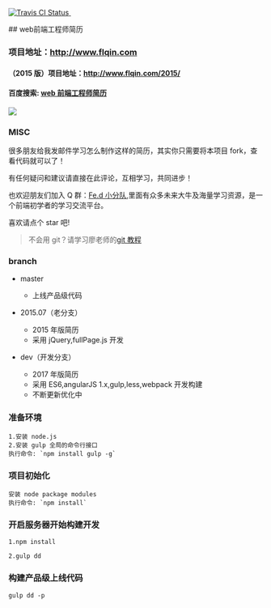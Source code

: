 <p>
    <a href="https://www.travis-ci.com/zhaoky/flqin">
      <img src="https://travis-ci.com/zhaoky/flqin.svg?branch=master" alt="Travis CI Status"/>
    </a>
                <img src="https://img.shields.io/github/stars/zhaoky/flqin.svg" alt="">
<p>
## web前端工程师简历

### 项目地址：http://www.flqin.com

#### （2015 版）项目地址：http://www.flqin.com/2015/

#### 百度搜索: [web 前端工程师简历](https://www.baidu.com/s?ie=UTF-8&wd=web%E5%89%8D%E7%AB%AF%E5%B7%A5%E7%A8%8B%E5%B8%88%E7%AE%80%E5%8E%86)

![](https://raw.githubusercontent.com/zhaoky/flqin/master/src/img/web.jpg)

### MISC

很多朋友给我发邮件学习怎么制作这样的简历，其实你只需要将本项目 fork，查看代码就可以了！

有任何疑问和建议请直接在此评论，互相学习，共同进步！

也欢迎朋友们加入 Q 群：[Fe.d 小分队](http://t.cn/RtlQbTq),里面有众多未来大牛及海量学习资源，是一个前端初学者的学习交流平台。

喜欢请点个 star 吧!

> 不会用 git？请学习廖老师的[git 教程](http://www.liaoxuefeng.com/wiki/0013739516305929606dd18361248578c67b8067c8c017b000)

### branch

- master

  - 上线产品级代码

- 2015.07（老分支）

  - 2015 年版简历
  - 采用 jQuery,fullPage.js 开发

- dev（开发分支）

  - 2017 年版简历
  - 采用 ES6,angularJS 1.x,gulp,less,webpack 开发构建
  - 不断更新优化中

### 准备环境

    1.安装 node.js
    2.安装 gulp 全局的命令行接口
    执行命令: `npm install gulp -g`

### 项目初始化

    安装 node package modules
    执行命令: `npm install`

### 开启服务器开始构建开发

    1.npm install

    2.gulp dd

### 构建产品级上线代码

    gulp dd -p
